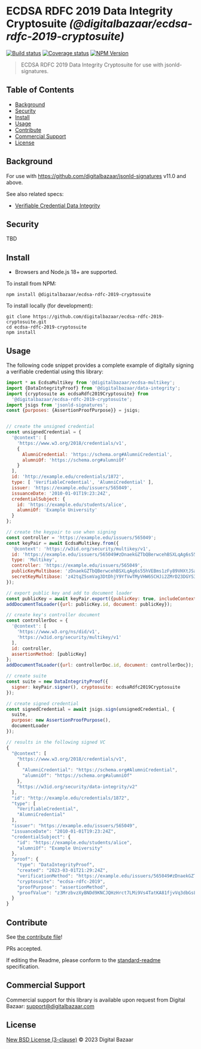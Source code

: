 # ECDSA RDFC 2019 Data Integrity Cryptosuite _(@digitalbazaar/ecdsa-rdfc-2019-cryptosuite)_

[![Build status](https://img.shields.io/github/actions/workflow/status/digitalbazaar/ecdsa-rdfc-2019-cryptosuite/main.yml)](https://github.com/digitalbazaar/ecdsa-rdfc-2019-cryptosuite/actions?query=workflow%3A%22Node.js+CI%22)
[![Coverage status](https://img.shields.io/codecov/c/github/digitalbazaar/ecdsa-rdfc-2019-cryptosuite)](https://codecov.io/gh/digitalbazaar/ecdsa-rdfc-2019-cryptosuite)
[![NPM Version](https://img.shields.io/npm/v/@digitalbazaar/ecdsa-rdfc-2019-cryptosuite.svg)](https://npm.im/@digitalbazaar/ecdsa-rdfc-2019-cryptosuite)

> ECDSA RDFC 2019 Data Integrity Cryptosuite for use with jsonld-signatures.

## Table of Contents

- [Background](#background)
- [Security](#security)
- [Install](#install)
- [Usage](#usage)
- [Contribute](#contribute)
- [Commercial Support](#commercial-support)
- [License](#license)

## Background

For use with https://github.com/digitalbazaar/jsonld-signatures v11.0 and above.

See also related specs:

* [Verifiable Credential Data Integrity](https://w3c.github.io/vc-data-integrity/)

## Security

TBD

## Install

- Browsers and Node.js 18+ are supported.

To install from NPM:

```
npm install @digitalbazaar/ecdsa-rdfc-2019-cryptosuite
```

To install locally (for development):

```
git clone https://github.com/digitalbazaar/ecdsa-rdfc-2019-cryptosuite.git
cd ecdsa-rdfc-2019-cryptosuite
npm install
```

## Usage

The following code snippet provides a complete example of digitally signing
a verifiable credential using this library:

```javascript
import * as EcdsaMultikey from '@digitalbazaar/ecdsa-multikey';
import {DataIntegrityProof} from '@digitalbazaar/data-integrity';
import {cryptosuite as ecdsaRdfc2019Cryptosuite} from
  '@digitalbazaar/ecdsa-rdfc-2019-cryptosuite';
import jsigs from 'jsonld-signatures';
const {purposes: {AssertionProofPurpose}} = jsigs;


// create the unsigned credential
const unsignedCredential = {
  '@context': [
    'https://www.w3.org/2018/credentials/v1',
    {
      AlumniCredential: 'https://schema.org#AlumniCredential',
      alumniOf: 'https://schema.org#alumniOf'
    }
  ],
  id: 'http://example.edu/credentials/1872',
  type: [ 'VerifiableCredential', 'AlumniCredential' ],
  issuer: 'https://example.edu/issuers/565049',
  issuanceDate: '2010-01-01T19:23:24Z',
  credentialSubject: {
    id: 'https://example.edu/students/alice',
    alumniOf: 'Example University'
  }
};

// create the keypair to use when signing
const controller = 'https://example.edu/issuers/565049';
const keyPair = await EcdsaMultikey.from({
  '@context': 'https://w3id.org/security/multikey/v1',
  id: 'https://example.edu/issuers/565049#zDnaekGZTbQBerwcehBSXLqAg6s55hVEBms1zFy89VHXtJSa9',
  type: 'Multikey',
  controller: 'https://example.edu/issuers/565049',
  publicKeyMultibase: 'zDnaekGZTbQBerwcehBSXLqAg6s55hVEBms1zFy89VHXtJSa9',
  secretKeyMultibase: 'z42tqZ5smVag3DtDhjY9YfVwTMyVHW6SCHJi2ZMrD23DGYS3'
});

// export public key and add to document loader
const publicKey = await keyPair.export({publicKey: true, includeContext: true});
addDocumentToLoader({url: publicKey.id, document: publicKey});

// create key's controller document
const controllerDoc = {
  '@context': [
    'https://www.w3.org/ns/did/v1',
    'https://w3id.org/security/multikey/v1'
  ],
  id: controller,
  assertionMethod: [publicKey]
};
addDocumentToLoader({url: controllerDoc.id, document: controllerDoc});

// create suite
const suite = new DataIntegrityProof({
  signer: keyPair.signer(), cryptosuite: ecdsaRdfc2019Cryptosuite
});

// create signed credential
const signedCredential = await jsigs.sign(unsignedCredential, {
  suite,
  purpose: new AssertionProofPurpose(),
  documentLoader
});

// results in the following signed VC
{
  "@context": [
    "https://www.w3.org/2018/credentials/v1",
    {
      "AlumniCredential": "https://schema.org#AlumniCredential",
      "alumniOf": "https://schema.org#alumniOf"
    },
    "https://w3id.org/security/data-integrity/v2"
  ],
  "id": "http://example.edu/credentials/1872",
  "type": [
    "VerifiableCredential",
    "AlumniCredential"
  ],
  "issuer": "https://example.edu/issuers/565049",
  "issuanceDate": "2010-01-01T19:23:24Z",
  "credentialSubject": {
    "id": "https://example.edu/students/alice",
    "alumniOf": "Example University"
  },
  "proof": {
    "type": "DataIntegrityProof",
    "created": "2023-03-01T21:29:24Z",
    "verificationMethod": "https://example.edu/issuers/565049#zDnaekGZTbQBerwcehBSXLqAg6s55hVEBms1zFy89VHXtJSa9",
    "cryptosuite": "ecdsa-rdfc-2019",
    "proofPurpose": "assertionMethod",
    "proofValue": "z3MrzbvzXyBNDd9KNCJQHzHrct7LMi9Vs4TatKA81fjvVq3dbGsLE4VMyfNnx42Bdoq1ALHAXbB2fDtmioNagHbcZ"
  }
}
```

## Contribute

See [the contribute file](https://github.com/digitalbazaar/bedrock/blob/master/CONTRIBUTING.md)!

PRs accepted.

If editing the Readme, please conform to the
[standard-readme](https://github.com/RichardLitt/standard-readme) specification.

## Commercial Support

Commercial support for this library is available upon request from
Digital Bazaar: support@digitalbazaar.com

## License

[New BSD License (3-clause)](LICENSE) © 2023 Digital Bazaar
